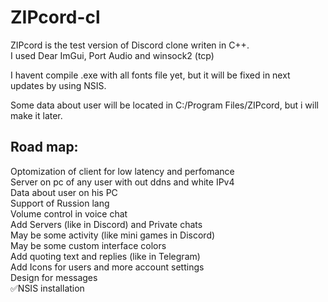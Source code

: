 # ZIPcord-cl

ZIPcord is the test version of Discord clone writen in C++.<br/>
I used Dear ImGui, Port Audio and winsock2 (tcp)<br/>

I havent compile .exe with all fonts file yet, but it will be fixed in next updates by using NSIS.<br/>

Some data about user will be located in C:/Program Files/ZIPcord, but i will make it later.<br/>

## Road map:
Optomization of client for low latency and perfomance<br/>
Server on pc of any user with out ddns and white IPv4<br/>
Data about user on his PC<br/>
Support of Russion lang<br/>
Volume control in voice chat<br/>
Add Servers (like in Discord) and Private chats<br/>
May be some activity (like mini games in Discord)<br/>
May be some custom interface colors <br/>
Add quoting text and replies (like in Telegram)<br/>
Add Icons for users and more account settings<br/>
Design for messages<br/>
✅NSIS installation
